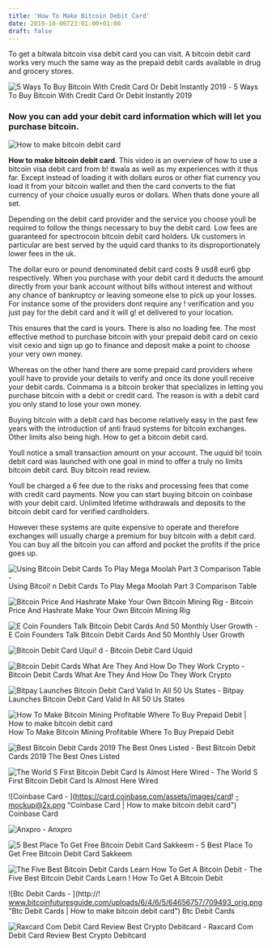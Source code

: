 ```yaml
---
title: 'How To Make Bitcoin Debit Card'
date: 2019-10-06T23:01:00+01:00
draft: false
---
```


To get a bitwala bitcoin visa debit card you can visit. A bitcoin debit card works very much the same way as the prepaid debit cards available in drug and grocery stores.

![5 Ways To Buy Bitcoin With Credit Card Or Debit Instantly 2019 - ](https://www.buybitcoinworldwide.com/img/bitpanda/cc1.png "5 Ways To Buy Bitcoin With Credit Card Or Debit Instantly 2019 | How to make bitcoin debit card") 5 Ways To Buy Bitcoin With Credit Card Or Debit Instantly 2019

### Now you can add your debit card information which will let you purchase bitcoin.

![How to make bitcoin debit card](https://elcoin.trade/info/wp-content/uploads/2017/12/topup_creditcard_with_bitcoin-1024x639-300x187.jpg "How to make bitcoin debit card")

**How to make bitcoin debit card**. This video is an overview of how to use a bitcoin visa debit card from b! itwala as well as my experiences with it thus far. Except instead of loading it with dollars euros or other fiat currency you load it from your bitcoin wallet and then the card converts to the fiat currency of your choice usually euros or dollars. When thats done youre all set.

Depending on the debit card provider and the service you choose youll be required to follow the things necessary to buy the debit card. Low fees are guaranteed for spectrocoin bitcoin debit card holders. Uk customers in particular are best served by the uquid card thanks to its disproportionately lower fees in the uk.

The dollar euro or pound denominated debit card costs 9 usd8 eur6 gbp respectively. When you purchase with your debit card it deducts the amount directly from your bank account without bills without interest and without any chance of bankruptcy or leaving someone else to pick up your losses. For instance some of the providers dont require any ! verification and you just pay for the debit card and it will g! et delivered to your location.

This ensures that the card is yours. There is also no loading fee. The most effective method to purchase bitcoin with your prepaid debit card on cexio visit cexio and sign up go to finance and deposit make a point to choose your very own money.

Whereas on the other hand there are some prepaid card providers where youll have to provide your details to verify and once its done youll receive your debit cards. Coinmama is a bitcoin broker that specializes in letting you purchase bitcoin with a debit or credit card. The reason is with a debit card you only stand to lose your own money.

Buying bitcoin with a debit card has become relatively easy in the past few years with the introduction of anti fraud systems for bitcoin exchanges. Other limits also being high. How to get a bitcoin debit card.

Youll notice a small transaction amount on your account. The uquid bi! tcoin debit card was launched with one goal in mind to offer a truly no limits bitcoin debit card. Buy bitcoin read review.

Youll be charged a 6 fee due to the risks and processing fees that come with credit card payments. Now you can start buying bitcoin on coinbase with your debit card. Unlimited lifetime withdrawals and deposits to the bitcoin debit card for verified cardholders.

However these systems are quite expensive to operate and therefore exchanges will usually charge a premium for buy bitcoin with a debit card. You can buy all the bitcoin you can afford and pocket the profits if the price goes up.

![Using Bitcoin Debit Cards To Play Mega Moolah Part 3 Comparison Table - ](https://www.megamoolah.com/uploads/images/big/using-btc-debit-cards-to-play-mega-moolah-part-3-comparison-table.png "Using Bitcoin Debit Cards To Play Mega Moolah Par!   t 3 Comparison Table | How to make bitcoin debit card") Using Bitcoi! n Debit Cards To Play Mega Moolah Part 3 Comparison Table

![Bitcoin Price And Hashrate Make Your Own Bitcoin Mining Rig - ](http://qr.biz/images/forupload/bitcoin-debit-card.jpg "Bitcoin Price And Hashrate Make Your Own Bitcoin Mining Rig | How to make bitcoin debit card") Bitcoin Price And Hashrate Make Your Own Bitcoin Mining Rig

![E Coin Founders Talk Bitcoin Debit Cards And 50 Monthly User Growth - ](https://cointelegraph.com/storage/uploads/view/ec9cd47b9e6849424799c5227ab851a5.png "E Coin Founders Talk Bitcoin Debit Cards And 50 Monthly User Growth | How to make bitcoin debit card") E Coin Founders Talk Bitcoin Debit Cards And 50 Monthly User Growth

![Bitcoin Debit Card Uqui!   d - ](https://uquid.com/addons/shared_addons/themes/uquid/img/2016/bitcoin-debit-card/6.png "Bitcoin Debit Card Uquid | How to make bitcoin debit card") Bitcoin Debit Card Uquid

![Bitcoin Debit Cards What Are They And How Do They Work Crypto - ](https://www.crypto-economy.net/wp-content/uploads/2019/06/bitcoin-visa-card.jpg "Bitcoin Debit Cards What Are They And How Do They Work Crypto | How to make bitcoin debit card") Bitcoin Debit Cards What Are They And How Do They Work Crypto

![Bitpay Launches Bitcoin Debit Card Valid In All 50 Us States - ](https://cdn.ccn.com/wp-content/uploads/2016/05/BitPay-debit-card.jpg "Bitpay Launches Bitcoin Debit Card Valid In All 50 Us States | How to make bitcoin debit card") Bitpay Launches Bitcoin Debit Card Valid In All 50 Us States

![](https://i.pinimg.com/736x/b9/f4/c7/b9f4c7005c4cd28a7e6ae659894bcd77.jpg "How To Make Bitcoin Mining Profitable Where To Buy Prepaid Debit | How to make bitcoin debit card") How To Make Bitcoin Mining Profitable Where To Buy Prepaid Debit

![Best Bitcoin Debit Cards 2019 The Best Ones Listed - ](https://www.bitcongress.org/wp-content/uploads/2018/03/wirex-bitcoin-debit-card.jpg "Best Bitcoin Debit Cards 2019 The Best Ones Listed | How to make bitcoin debit card") Best Bitcoin Debit Cards 2019 The Best Ones Listed

![The World S First Bitcoin Debit Card Is Almost Here Wired - ](https://media.wired.com/photos/59326110aef9a462de98245c/2:1/w_2500,c_limit/xapo-feat.jpg "The World S First Bitcoin Debit Card Is Almost Here Wired | How to make bitcoin debit card") The World S First Bitcoin Debit Card Is Almost Here Wired

![Coinbase Card - ](https://card.coinbase.com/assets/images/card!   -mockup@2x.png "Coinbase Card | How to make bitcoin debit card") Coinbase Card

![Anxpro - ](https://anxpro.com/images/slide-6-text.png "Anxpro | How to make bitcoin debit card") Anxpro

![5 Best Place To Get Free Bitcoin Debit Card Sakkeem - ](http://sakkeem.com/wp-content/uploads/2017/04/coinsbank.png "5 Best Place To Get Free Bitcoin Debit Card Sakkeem | How to make bitcoin debit card") 5 Best Place To Get Free Bitcoin Debit Card Sakkeem

![The Five Best Bitcoin Debit Cards Learn How To Get A Bitcoin Debit - ](https://www.weusecoins.com/images/shift-debit.jpg "The Five Best Bitcoin Debit Cards Learn How To Get A Bitcoin Debit | How to make bitcoin debit card") The Five Best Bitcoin Debit Cards Learn ! How To Get A Bitcoin Debit

![Btc Debit Cards - ](http://!   www.bitcoinfuturesguide.com/uploads/6/4/6/5/64656757/709493_orig.png "Btc Debit Cards | How to make bitcoin debit card") Btc Debit Cards

![Raxcard Com Debit Card Review Best Crypto Debitcard - ](https://bestcryptodebitcard.com/wp-content/uploads/2017/11/Raxcard-header-725x260-1.png "Raxcard Com Debit Card Review Best Crypto Debitcard | How to make bitcoin debit card") Raxcard Com Debit Card Review Best Crypto Debitcard